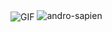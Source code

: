 <img align="center" alt="GIF" src="https://media.giphy.com/media/13HgwGsXF0aiGY/giphy.gif" />
<img src="https://komarev.com/ghpvc/?username=andro-sapien&style=flat-square" alt="andro-sapien" /><br>
